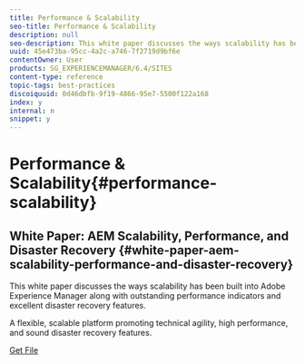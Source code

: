 ```yaml
---
title: Performance & Scalability
seo-title: Performance & Scalability
description: null
seo-description: This white paper discusses the ways scalability has been built into AEM along with performance indicators and disaster recovery features.  
uuid: 45e473ba-95cc-4a2c-a746-7f2719d9bf6e
contentOwner: User
products: SG_EXPERIENCEMANAGER/6.4/SITES
content-type: reference
topic-tags: best-practices
discoiquuid: 0d46dbfb-9f19-4866-95e7-5500f122a168
index: y
internal: n
snippet: y
---
```


# Performance & Scalability{#performance-scalability}

## White Paper: AEM Scalability, Performance, and Disaster Recovery {#white-paper-aem-scalability-performance-and-disaster-recovery}

This white paper discusses the ways scalability has been built into Adobe Experience Manager along with outstanding performance indicators and excellent disaster recovery features. 

A flexible, scalable platform promoting technical agility, high performance, and sound disaster recovery features.

[Get File](assets/aem_scalability_whitepaperfinal-06122015je.pdf)
